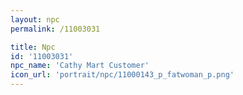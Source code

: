 ```yaml
---
layout: npc
permalink: /11003031

title: Npc
id: '11003031'
npc_name: 'Cathy Mart Customer'
icon_url: 'portrait/npc/11000143_p_fatwoman_p.png'
---
```

